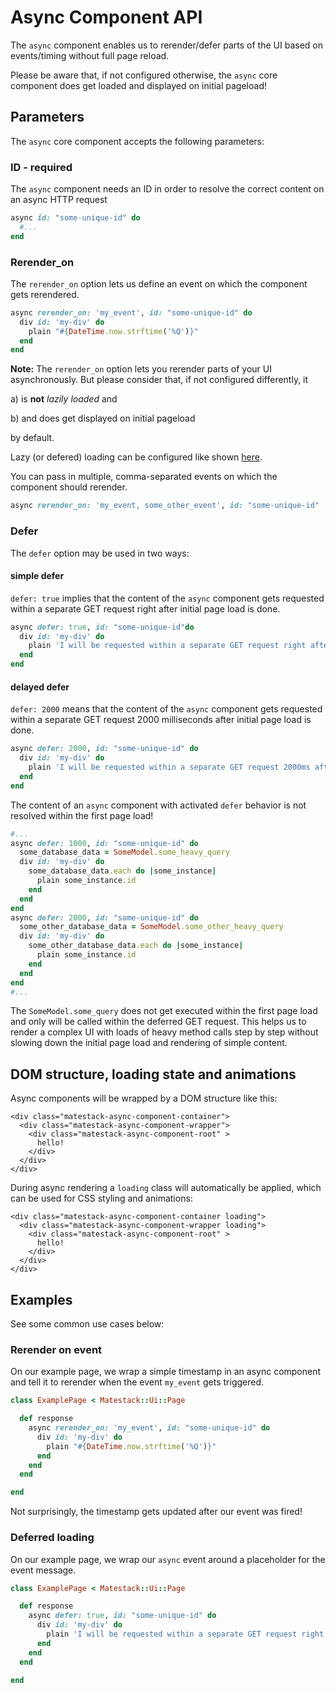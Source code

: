 # Async Component API

The `async` component enables us to rerender/defer parts of the UI based on events/timing without full page reload.

Please be aware that, if not configured otherwise, the `async` core component does get loaded and displayed on initial pageload!

## Parameters

The `async` core component accepts the following parameters:

### ID  - required

The `async` component needs an ID in order to resolve the correct content on an async HTTP request

```ruby
async id: "some-unique-id" do
  #...
end
```

### Rerender\_on

The `rerender_on` option lets us define an event on which the component gets rerendered.

```ruby
async rerender_on: 'my_event', id: "some-unique-id" do
  div id: 'my-div' do
    plain "#{DateTime.now.strftime('%Q')}"
  end
end
```

**Note:** The `rerender_on` option lets you rerender parts of your UI asynchronously. But please consider that, if not configured differently, it

a\) is **not** _lazily loaded_ and

b\) and does get displayed on initial pageload

by default.

Lazy \(or defered\) loading can be configured like shown [here](async-component-api.md#defer).

You can pass in multiple, comma-separated events on which the component should rerender.

```ruby
async rerender_on: 'my_event, some_other_event', id: "some-unique-id"
```

### Defer

The `defer` option may be used in two ways:

#### simple defer

`defer: true` implies that the content of the `async` component gets requested within a separate GET request right after initial page load is done.

```ruby
async defer: true, id: "some-unique-id"do
  div id: 'my-div' do
    plain 'I will be requested within a separate GET request right after initial page load is done'
  end
end
```

#### delayed defer

`defer: 2000` means that the content of the `async` component gets requested within a separate GET request 2000 milliseconds after initial page load is done.

```ruby
async defer: 2000, id: "some-unique-id" do
  div id: 'my-div' do
    plain 'I will be requested within a separate GET request 2000ms after initial page load is done'
  end
end
```

The content of an `async` component with activated `defer` behavior is not resolved within the first page load!

```ruby
#...
async defer: 1000, id: "some-unique-id" do
  some_database_data = SomeModel.some_heavy_query
  div id: 'my-div' do
    some_database_data.each do |some_instance|
      plain some_instance.id
    end
  end
end
async defer: 2000, id: "some-unique-id" do
  some_other_database_data = SomeModel.some_other_heavy_query
  div id: 'my-div' do
    some_other_database_data.each do |some_instance|
      plain some_instance.id
    end
  end
end
#...
```

The `SomeModel.some_query` does not get executed within the first page load and only will be called within the deferred GET request. This helps us to render a complex UI with loads of heavy method calls step by step without slowing down the initial page load and rendering of simple content.

## DOM structure, loading state and animations

Async components will be wrapped by a DOM structure like this:

```markup
<div class="matestack-async-component-container">
  <div class="matestack-async-component-wrapper">
    <div class="matestack-async-component-root" >
      hello!
    </div>
  </div>
</div>
```

During async rendering a `loading` class will automatically be applied, which can be used for CSS styling and animations:

```markup
<div class="matestack-async-component-container loading">
  <div class="matestack-async-component-wrapper loading">
    <div class="matestack-async-component-root" >
      hello!
    </div>
  </div>
</div>
```

## Examples

See some common use cases below:

### Rerender on event

On our example page, we wrap a simple timestamp in an async component and tell it to rerender when the event `my_event` gets triggered.

```ruby
class ExamplePage < Matestack::Ui::Page

  def response
    async rerender_on: 'my_event', id: "some-unique-id" do
      div id: 'my-div' do
        plain "#{DateTime.now.strftime('%Q')}"
      end
    end
  end

end
```

Not surprisingly, the timestamp gets updated after our event was fired!

### Deferred loading

On our example page, we wrap our `async` event around a placeholder for the event message.

```ruby
class ExamplePage < Matestack::Ui::Page

  def response 
    async defer: true, id: "some-unique-id" do 
      div id: 'my-div' do 
        plain 'I will be requested within a separate GET request right after initial page load is done' 
      end 
    end 
  end

end
```

